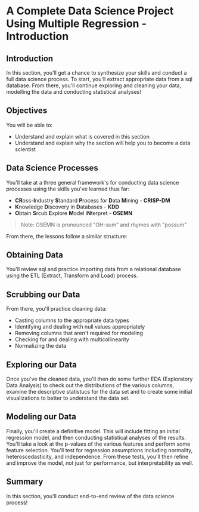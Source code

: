 
# A Complete Data Science Project Using Multiple Regression - Introduction

## Introduction

In this section, you'll get a chance to synthesize your skills and conduct a full data science process. To start, you'll extract appropriate data from a sql database. From there, you'll continue exploring and cleaning your data, modelling the data and conducting statistical analyses!

## Objectives
You will be able to:
* Understand and explain what is covered in this section
* Understand and explain why the section will help you to become a data scientist

## Data Science Processes

You'll take at a three general framework's for conducting data science processes using the skills you've learned thus far:  
* **CR**oss-**I**ndustry **S**tandard **P**rocess for **D**ata **M**ining - **CRISP-DM**
* **K**nowledge **D**iscovery in **D**atabases - **KDD** 
* **O**btain **S**rcub **E**xplore **M**odel i**N**terpret - **OSEMN**

> Note: OSEMN is pronounced "OH-sum" and rhymes with "possum"

From there, the lessons follow a similar structure:

## Obtaining Data

You'll review sql and practice importing data from a relational database using the ETL (Extract, Transform and Load) process.

## Scrubbing our Data

From there, you'll practice cleaning data:
* Casting columns to the appropriate data types
* Identifying and dealing with null values appropriately
* Removing columns that aren't required for modeling
* Checking for and dealing with multicollinearity
* Normalizing the data

## Exploring our Data

Once you've the cleaned data, you'll then do some further EDA (Exploratory Data Analysis) to check out the distributions of the various columns, examine the descriptive statistucs for the data set and to create some initial visualizations to better to understand the data set.

## Modeling our Data

Finally, you'll create a definitive model. This will include fitting an initial regression model, and then conducting statistical analyses of the results. You'll take a look at the p-values of the various features and perform some feature selection. You'll test for regression assumptions including normality, heteroscedasticity, and independence. From these tests, you'll then refine and improve the model, not just for performance, but interpretability as well.

## Summary

In this section, you'll conduct end-to-end review of the data science process!

